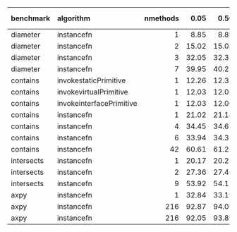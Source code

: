 |benchmark  |algorithm                | nmethods|  0.05|  0.50|  0.95|  mean| overhead 0.05| overhead 0.50| overhead 0.95| overhead mean|
|:----------|:------------------------|--------:|-----:|-----:|-----:|-----:|-------------:|-------------:|-------------:|-------------:|
|diameter   |instancefn               |        1|  8.85|  8.89|  8.91|  8.88|             0|             0|             0|             0|
|diameter   |instancefn               |        2| 15.02| 15.08| 15.10| 15.06|             0|             0|             0|             0|
|diameter   |instancefn               |        3| 32.05| 32.38| 32.47| 32.35|             0|             0|             0|             0|
|diameter   |instancefn               |        7| 39.95| 40.21| 40.34| 40.16|             0|             0|             0|             0|
|contains   |invokestaticPrimitive    |        1| 12.26| 12.33| 12.41| 12.31|             0|             0|             0|             0|
|contains   |invokevirtualPrimitive   |        1| 12.03| 12.03| 12.24| 12.12|             0|             0|             0|             0|
|contains   |invokeinterfacePrimitive |        1| 12.03| 12.06| 12.06| 12.05|             0|             0|             0|             0|
|contains   |instancefn               |        1| 21.02| 21.14| 21.47| 21.22|             0|             0|             0|             0|
|contains   |instancefn               |        4| 34.45| 34.61| 34.76| 34.61|             0|             0|             0|             0|
|contains   |instancefn               |        6| 33.94| 34.37| 34.52| 34.30|             0|             0|             0|             0|
|contains   |instancefn               |       42| 60.61| 61.25| 61.31| 61.00|             0|             0|             0|             0|
|intersects |instancefn               |        1| 20.17| 20.23| 20.38| 20.28|             0|             0|             0|             0|
|intersects |instancefn               |        2| 27.36| 27.46| 28.12| 27.64|             0|             0|             0|             0|
|intersects |instancefn               |        9| 53.92| 54.12| 54.58| 54.27|             0|             0|             0|             0|
|axpy       |instancefn               |        1| 32.84| 33.19| 33.45| 33.24|             0|             0|             0|             0|
|axpy       |instancefn               |      216| 92.87| 94.06| 95.01| 93.99|             0|             0|             0|             0|
|axpy       |instancefn               |      216| 92.05| 93.89| 95.17| 93.54|             0|             0|             0|             0|

